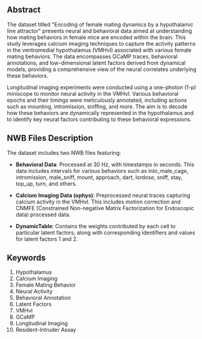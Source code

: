 ## Abstract

The dataset titled "Encoding of female mating dynamics by a hypothalamic line attractor" presents neural and behavioral data aimed at understanding how mating behaviors in female mice are encoded within the brain. This study leverages calcium imaging techniques to capture the activity patterns in the ventromedial hypothalamus (VMHvl) associated with various female mating behaviors. The data encompasses GCaMP traces, behavioral annotations, and low-dimensional latent factors derived from dynamical models, providing a comprehensive view of the neural correlates underlying these behaviors.

Longitudinal imaging experiments were conducted using a one-photon (1-p) miniscope to monitor neural activity in the VMHvl. Various behavioral epochs and their timings were meticulously annotated, including actions such as mounting, intromission, sniffing, and more. The aim is to decode how these behaviors are dynamically represented in the hypothalamus and to identify key neural factors contributing to these behavioral expressions.

## NWB Files Description

The dataset includes two NWB files featuring:

- **Behavioral Data**: Processed at 30 Hz, with timestamps in seconds. This data includes intervals for various behaviors such as into_male_cage, intromission, male_sniff, mount, approach, dart, lordose, sniff, stay, top_up, turn, and others.

- **Calcium Imaging Data (ophys)**: Preprocessed neural traces capturing calcium activity in the VMHvl. This includes motion correction and CNMFE (Constrained Non-negative Matrix Factorization for Endoscopic data) processed data.

- **DynamicTable**: Contains the weights contributed by each cell to particular latent factors, along with corresponding identifiers and values for latent factors 1 and 2.

## Keywords

1. Hypothalamus
2. Calcium Imaging
3. Female Mating Behavior
4. Neural Activity
5. Behavioral Annotation
6. Latent Factors
7. VMHvl
8. GCaMP
9. Longitudinal Imaging
10. Resident-Intruder Assay